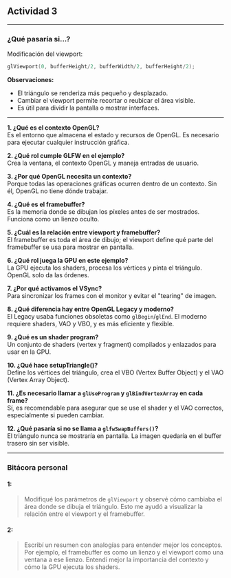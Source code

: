 ## Actividad 3


---



###  ¿Qué pasaría si...?

Modificación del viewport:
```cpp
glViewport(0, bufferHeight/2, bufferWidth/2, bufferHeight/2);
```

**Observaciones:**
- El triángulo se renderiza más pequeño y desplazado.
- Cambiar el viewport permite recortar o reubicar el área visible.
- Es útil para dividir la pantalla o mostrar interfaces.

---



**1. ¿Qué es el contexto OpenGL?**  
Es el entorno que almacena el estado y recursos de OpenGL. Es necesario para ejecutar cualquier instrucción gráfica.

**2. ¿Qué rol cumple GLFW en el ejemplo?**  
Crea la ventana, el contexto OpenGL y maneja entradas de usuario.

**3. ¿Por qué OpenGL necesita un contexto?**  
Porque todas las operaciones gráficas ocurren dentro de un contexto. Sin él, OpenGL no tiene dónde trabajar.

**4. ¿Qué es el framebuffer?**  
Es la memoria donde se dibujan los píxeles antes de ser mostrados. Funciona como un lienzo oculto.

**5. ¿Cuál es la relación entre viewport y framebuffer?**  
El framebuffer es toda el área de dibujo; el viewport define qué parte del framebuffer se usa para mostrar en pantalla.

**6. ¿Qué rol juega la GPU en este ejemplo?**  
La GPU ejecuta los shaders, procesa los vértices y pinta el triángulo. OpenGL solo da las órdenes.

**7. ¿Por qué activamos el VSync?**  
Para sincronizar los frames con el monitor y evitar el "tearing" de imagen.

**8. ¿Qué diferencia hay entre OpenGL Legacy y moderno?**  
El Legacy usaba funciones obsoletas como `glBegin`/`glEnd`. El moderno requiere shaders, VAO y VBO, y es más eficiente y flexible.

**9. ¿Qué es un shader program?**  
Un conjunto de shaders (vertex y fragment) compilados y enlazados para usar en la GPU.

**10. ¿Qué hace setupTriangle()?**  
Define los vértices del triángulo, crea el VBO (Vertex Buffer Object) y el VAO (Vertex Array Object).

**11. ¿Es necesario llamar a `glUseProgram` y `glBindVertexArray` en cada frame?**  
Sí, es recomendable para asegurar que se use el shader y el VAO correctos, especialmente si pueden cambiar.

**12. ¿Qué pasaría si no se llama a `glfwSwapBuffers()`?**  
El triángulo nunca se mostraría en pantalla. La imagen quedaría en el buffer trasero sin ser visible.

---

### Bitácora personal

#### 1:
> Modifiqué los parámetros de `glViewport` y observé cómo cambiaba el área donde se dibuja el triángulo. Esto me ayudó a visualizar la relación entre el viewport y el framebuffer.

#### 2:
> Escribí un resumen con analogías para entender mejor los conceptos. Por ejemplo, el framebuffer es como un lienzo y el viewport como una ventana a ese lienzo. Entendí mejor la importancia del contexto y cómo la GPU ejecuta los shaders.